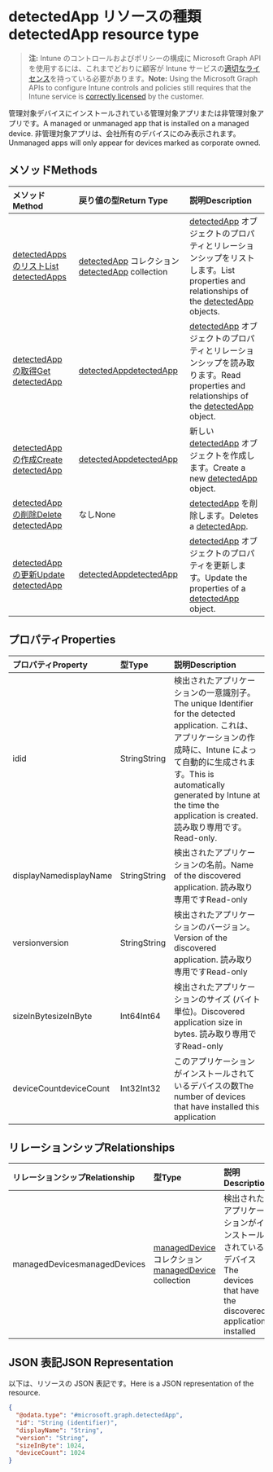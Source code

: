 # <a name="detectedapp-resource-type"></a><span data-ttu-id="23c8d-101">detectedApp リソースの種類</span><span class="sxs-lookup"><span data-stu-id="23c8d-101">detectedApp resource type</span></span>

> <span data-ttu-id="23c8d-102">**注:** Intune のコントロールおよびポリシーの構成に Microsoft Graph API を使用するには、これまでどおりに顧客が Intune サービスの[適切なライセンス](https://go.microsoft.com/fwlink/?linkid=839381)を持っている必要があります。</span><span class="sxs-lookup"><span data-stu-id="23c8d-102">**Note:** Using the Microsoft Graph APIs to configure Intune controls and policies still requires that the Intune service is [correctly licensed](https://go.microsoft.com/fwlink/?linkid=839381) by the customer.</span></span>

<span data-ttu-id="23c8d-103">管理対象デバイスにインストールされている管理対象アプリまたは非管理対象アプリです。</span><span class="sxs-lookup"><span data-stu-id="23c8d-103">A managed or unmanaged app that is installed on a managed device.</span></span> <span data-ttu-id="23c8d-104">非管理対象アプリは、会社所有のデバイスにのみ表示されます。</span><span class="sxs-lookup"><span data-stu-id="23c8d-104">Unmanaged apps will only appear for devices marked as corporate owned.</span></span>
## <a name="methods"></a><span data-ttu-id="23c8d-105">メソッド</span><span class="sxs-lookup"><span data-stu-id="23c8d-105">Methods</span></span>
|<span data-ttu-id="23c8d-106">メソッド</span><span class="sxs-lookup"><span data-stu-id="23c8d-106">Method</span></span>|<span data-ttu-id="23c8d-107">戻り値の型</span><span class="sxs-lookup"><span data-stu-id="23c8d-107">Return Type</span></span>|<span data-ttu-id="23c8d-108">説明</span><span class="sxs-lookup"><span data-stu-id="23c8d-108">Description</span></span>|
|:---|:---|:---|
|[<span data-ttu-id="23c8d-109">detectedApps のリスト</span><span class="sxs-lookup"><span data-stu-id="23c8d-109">List detectedApps</span></span>](../api/intune_devices_detectedapp_list.md)|<span data-ttu-id="23c8d-110">[detectedApp](../resources/intune_devices_detectedapp.md) コレクション</span><span class="sxs-lookup"><span data-stu-id="23c8d-110">[detectedApp](../resources/intune_devices_detectedapp.md) collection</span></span>|<span data-ttu-id="23c8d-111">[detectedApp](../resources/intune_devices_detectedapp.md) オブジェクトのプロパティとリレーションシップをリストします。</span><span class="sxs-lookup"><span data-stu-id="23c8d-111">List properties and relationships of the [detectedApp](../resources/intune_devices_detectedapp.md) objects.</span></span>|
|[<span data-ttu-id="23c8d-112">detectedApp の取得</span><span class="sxs-lookup"><span data-stu-id="23c8d-112">Get detectedApp</span></span>](../api/intune_devices_detectedapp_get.md)|[<span data-ttu-id="23c8d-113">detectedApp</span><span class="sxs-lookup"><span data-stu-id="23c8d-113">detectedApp</span></span>](../resources/intune_devices_detectedapp.md)|<span data-ttu-id="23c8d-114">[detectedApp](../resources/intune_devices_detectedapp.md) オブジェクトのプロパティとリレーションシップを読み取ります。</span><span class="sxs-lookup"><span data-stu-id="23c8d-114">Read properties and relationships of the [detectedApp](../resources/intune_devices_detectedapp.md) object.</span></span>|
|[<span data-ttu-id="23c8d-115">detectedApp の作成</span><span class="sxs-lookup"><span data-stu-id="23c8d-115">Create detectedApp</span></span>](../api/intune_devices_detectedapp_create.md)|[<span data-ttu-id="23c8d-116">detectedApp</span><span class="sxs-lookup"><span data-stu-id="23c8d-116">detectedApp</span></span>](../resources/intune_devices_detectedapp.md)|<span data-ttu-id="23c8d-117">新しい [detectedApp](../resources/intune_devices_detectedapp.md) オブジェクトを作成します。</span><span class="sxs-lookup"><span data-stu-id="23c8d-117">Create a new [detectedApp](../resources/intune_devices_detectedapp.md) object.</span></span>|
|[<span data-ttu-id="23c8d-118">detectedApp の削除</span><span class="sxs-lookup"><span data-stu-id="23c8d-118">Delete detectedApp</span></span>](../api/intune_devices_detectedapp_delete.md)|<span data-ttu-id="23c8d-119">なし</span><span class="sxs-lookup"><span data-stu-id="23c8d-119">None</span></span>|<span data-ttu-id="23c8d-120">[detectedApp](../resources/intune_devices_detectedapp.md) を削除します。</span><span class="sxs-lookup"><span data-stu-id="23c8d-120">Deletes a [detectedApp](../resources/intune_devices_detectedapp.md).</span></span>|
|[<span data-ttu-id="23c8d-121">detectedApp の更新</span><span class="sxs-lookup"><span data-stu-id="23c8d-121">Update detectedApp</span></span>](../api/intune_devices_detectedapp_update.md)|[<span data-ttu-id="23c8d-122">detectedApp</span><span class="sxs-lookup"><span data-stu-id="23c8d-122">detectedApp</span></span>](../resources/intune_devices_detectedapp.md)|<span data-ttu-id="23c8d-123">[detectedApp](../resources/intune_devices_detectedapp.md) オブジェクトのプロパティを更新します。</span><span class="sxs-lookup"><span data-stu-id="23c8d-123">Update the properties of a [detectedApp](../resources/intune_devices_detectedapp.md) object.</span></span>|

## <a name="properties"></a><span data-ttu-id="23c8d-124">プロパティ</span><span class="sxs-lookup"><span data-stu-id="23c8d-124">Properties</span></span>
|<span data-ttu-id="23c8d-125">プロパティ</span><span class="sxs-lookup"><span data-stu-id="23c8d-125">Property</span></span>|<span data-ttu-id="23c8d-126">型</span><span class="sxs-lookup"><span data-stu-id="23c8d-126">Type</span></span>|<span data-ttu-id="23c8d-127">説明</span><span class="sxs-lookup"><span data-stu-id="23c8d-127">Description</span></span>|
|:---|:---|:---|
|<span data-ttu-id="23c8d-128">id</span><span class="sxs-lookup"><span data-stu-id="23c8d-128">id</span></span>|<span data-ttu-id="23c8d-129">String</span><span class="sxs-lookup"><span data-stu-id="23c8d-129">String</span></span>|<span data-ttu-id="23c8d-130">検出されたアプリケーションの一意識別子。</span><span class="sxs-lookup"><span data-stu-id="23c8d-130">The unique Identifier for the detected application.</span></span> <span data-ttu-id="23c8d-131">これは、アプリケーションの作成時に、Intune によって自動的に生成されます。</span><span class="sxs-lookup"><span data-stu-id="23c8d-131">This is automatically generated by Intune at the time the application is created.</span></span> <span data-ttu-id="23c8d-132">読み取り専用です。</span><span class="sxs-lookup"><span data-stu-id="23c8d-132">Read-only.</span></span>|
|<span data-ttu-id="23c8d-133">displayName</span><span class="sxs-lookup"><span data-stu-id="23c8d-133">displayName</span></span>|<span data-ttu-id="23c8d-134">String</span><span class="sxs-lookup"><span data-stu-id="23c8d-134">String</span></span>|<span data-ttu-id="23c8d-135">検出されたアプリケーションの名前。</span><span class="sxs-lookup"><span data-stu-id="23c8d-135">Name of the discovered application.</span></span> <span data-ttu-id="23c8d-136">読み取り専用です</span><span class="sxs-lookup"><span data-stu-id="23c8d-136">Read-only</span></span>|
|<span data-ttu-id="23c8d-137">version</span><span class="sxs-lookup"><span data-stu-id="23c8d-137">version</span></span>|<span data-ttu-id="23c8d-138">String</span><span class="sxs-lookup"><span data-stu-id="23c8d-138">String</span></span>|<span data-ttu-id="23c8d-139">検出されたアプリケーションのバージョン。</span><span class="sxs-lookup"><span data-stu-id="23c8d-139">Version of the discovered application.</span></span> <span data-ttu-id="23c8d-140">読み取り専用です</span><span class="sxs-lookup"><span data-stu-id="23c8d-140">Read-only</span></span>|
|<span data-ttu-id="23c8d-141">sizeInByte</span><span class="sxs-lookup"><span data-stu-id="23c8d-141">sizeInByte</span></span>|<span data-ttu-id="23c8d-142">Int64</span><span class="sxs-lookup"><span data-stu-id="23c8d-142">Int64</span></span>|<span data-ttu-id="23c8d-143">検出されたアプリケーションのサイズ (バイト単位)。</span><span class="sxs-lookup"><span data-stu-id="23c8d-143">Discovered application size in bytes.</span></span> <span data-ttu-id="23c8d-144">読み取り専用です</span><span class="sxs-lookup"><span data-stu-id="23c8d-144">Read-only</span></span>|
|<span data-ttu-id="23c8d-145">deviceCount</span><span class="sxs-lookup"><span data-stu-id="23c8d-145">deviceCount</span></span>|<span data-ttu-id="23c8d-146">Int32</span><span class="sxs-lookup"><span data-stu-id="23c8d-146">Int32</span></span>|<span data-ttu-id="23c8d-147">このアプリケーションがインストールされているデバイスの数</span><span class="sxs-lookup"><span data-stu-id="23c8d-147">The number of devices that have installed this application</span></span>|

## <a name="relationships"></a><span data-ttu-id="23c8d-148">リレーションシップ</span><span class="sxs-lookup"><span data-stu-id="23c8d-148">Relationships</span></span>
|<span data-ttu-id="23c8d-149">リレーションシップ</span><span class="sxs-lookup"><span data-stu-id="23c8d-149">Relationship</span></span>|<span data-ttu-id="23c8d-150">型</span><span class="sxs-lookup"><span data-stu-id="23c8d-150">Type</span></span>|<span data-ttu-id="23c8d-151">説明</span><span class="sxs-lookup"><span data-stu-id="23c8d-151">Description</span></span>|
|:---|:---|:---|
|<span data-ttu-id="23c8d-152">managedDevices</span><span class="sxs-lookup"><span data-stu-id="23c8d-152">managedDevices</span></span>|<span data-ttu-id="23c8d-153">[managedDevice](../resources/intune_devices_manageddevice.md) コレクション</span><span class="sxs-lookup"><span data-stu-id="23c8d-153">[managedDevice](../resources/intune_devices_manageddevice.md) collection</span></span>|<span data-ttu-id="23c8d-154">検出されたアプリケーションがインストールされているデバイス</span><span class="sxs-lookup"><span data-stu-id="23c8d-154">The devices that have the discovered application installed</span></span>|

## <a name="json-representation"></a><span data-ttu-id="23c8d-155">JSON 表記</span><span class="sxs-lookup"><span data-stu-id="23c8d-155">JSON Representation</span></span>
<span data-ttu-id="23c8d-156">以下は、リソースの JSON 表記です。</span><span class="sxs-lookup"><span data-stu-id="23c8d-156">Here is a JSON representation of the resource.</span></span>
<!-- {
  "blockType": "resource",
  "keyProperty": "id",
  "@odata.type": "microsoft.graph.detectedApp"
}
-->
``` json
{
  "@odata.type": "#microsoft.graph.detectedApp",
  "id": "String (identifier)",
  "displayName": "String",
  "version": "String",
  "sizeInByte": 1024,
  "deviceCount": 1024
}
```



